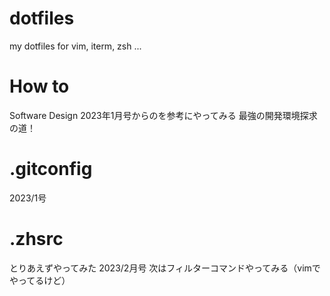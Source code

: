 # dotfiles
my dotfiles for vim, iterm, zsh ...

# How to
Software Design 2023年1月号からのを参考にやってみる
最強の開発環境探求の道！

# .gitconfig
2023/1号

# .zhsrc
とりあえずやってみた 2023/2月号
次はフィルターコマンドやってみる（vimでやってるけど）
